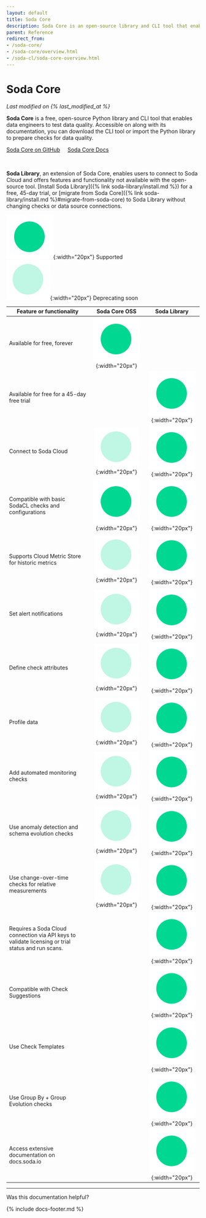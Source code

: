 ```yaml
---
layout: default
title: Soda Core
description: Soda Core is an open-source library and CLI tool that enables you to use the Soda Checks Language to turn user-defined input into SQL queries.
parent: Reference
redirect_from: 
- /soda-core/
- /soda-core/overview.html
- /soda-cl/soda-core-overview.html
---
```


# Soda Core
<!--Linked to UI, access Shlink-->
*Last modified on {% last_modified_at %}*

**Soda Core** is a free, open-source Python library and CLI tool that enables data engineers to test data quality. Accessible on along with its documentation, you can download the CLI tool or import the Python library to prepare checks for data quality. 

<a href="https://github.com/sodadata/soda-core" target="_blank" class="signup-button">Soda Core on GitHub</a> &nbsp;&nbsp;&nbsp; <a href="https://github.com/sodadata/soda-core/tree/main/docs/overview.md" target="_blank" class="signup-button">Soda Core Docs</a>

<br />

**Soda Library**, an extension of Soda Core, enables users to connect to Soda Cloud and offers features and functionality not available with the open-source tool. [Install Soda Library]({% link soda-library/install.md %}) for a free, 45-day trial, or [migrate from Soda Core]({% link soda-library/install.md %}#migrate-from-soda-core) to Soda Library without changing checks or data source connections.


![done](/assets/images/done.png){:width="20px"} Supported<br />
![almost-done](/assets/images/almost-done.png){:width="20px"} Deprecating soon

| Feature or functionality | Soda Core OSS | Soda Library |
| ----------------------- | :-----------: | :----------: |
|Available for free, forever | ![done](/assets/images/done.png){:width="20px"} |  |
|Available for free for a 45-day free trial |  | ![done](/assets/images/done.png){:width="20px"}|
|Connect to Soda Cloud | ![almost-done](/assets/images/almost-done.png){:width="20px"} | ![done](/assets/images/done.png){:width="20px"} |
|Compatible with basic SodaCL checks and configurations | ![done](/assets/images/done.png){:width="20px"} | ![done](/assets/images/done.png){:width="20px"} |
|Supports Cloud Metric Store for historic metrics | ![almost-done](/assets/images/almost-done.png){:width="20px"} | ![done](/assets/images/done.png){:width="20px"} |
|Set alert notifications | ![almost-done](/assets/images/almost-done.png){:width="20px"} | ![done](/assets/images/done.png){:width="20px"} |
|Define check attributes | ![almost-done](/assets/images/almost-done.png){:width="20px"} | ![done](/assets/images/done.png){:width="20px"} |
|Profile data | ![almost-done](/assets/images/almost-done.png){:width="20px"} | ![done](/assets/images/done.png){:width="20px"} |
|Add automated monitoring checks | ![almost-done](/assets/images/almost-done.png){:width="20px"} | ![done](/assets/images/done.png){:width="20px"} |
|Use anomaly detection and schema evolution checks | ![almost-done](/assets/images/almost-done.png){:width="20px"} | ![done](/assets/images/done.png){:width="20px"} |
|Use change-over-time checks for relative measurements | ![almost-done](/assets/images/almost-done.png){:width="20px"} | ![done](/assets/images/done.png){:width="20px"} |
|Requires a Soda Cloud connection via API keys to validate licensing or trial status and run scans. |  | ![done](/assets/images/done.png){:width="20px"} |
|Compatible with Check Suggestions |  | ![done](/assets/images/done.png){:width="20px"} |
|Use Check Templates |  | ![done](/assets/images/done.png){:width="20px"} |
|Use Group By + Group Evolution checks |  | ![done](/assets/images/done.png){:width="20px"} |
|Access extensive documentation on docs.soda.io |  | ![done](/assets/images/done.png){:width="20px"} |


---

Was this documentation helpful?

<!-- LikeBtn.com BEGIN -->
<span class="likebtn-wrapper" data-theme="tick" data-i18n_like="Yes" data-ef_voting="grow" data-show_dislike_label="true" data-counter_zero_show="true" data-i18n_dislike="No"></span>
<script>(function(d,e,s){if(d.getElementById("likebtn_wjs"))return;a=d.createElement(e);m=d.getElementsByTagName(e)[0];a.async=1;a.id="likebtn_wjs";a.src=s;m.parentNode.insertBefore(a, m)})(document,"script","//w.likebtn.com/js/w/widget.js");</script>
<!-- LikeBtn.com END -->

{% include docs-footer.md %}